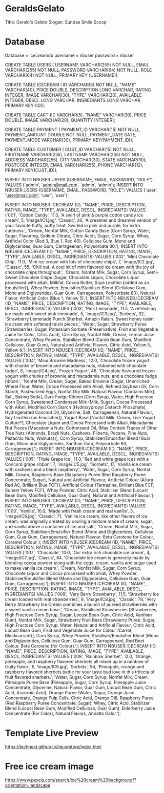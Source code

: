 # GeraldsGelato

Title: Gerald's Gelato
Slogan: Sundae Smile Scoop

Database
========
Database = icecreamdb
username = nbuser
password = nbuser

CREATE TABLE USERS (
USERNAME VARCHAR(255) NOT NULL, 
EMAIL VARCHAR(255) NOT NULL, 
PASSWORD VARCHAR(64) NOT NULL, 
ROLE VARCHAR(64) NOT NULL, 
PRIMARY KEY (USERNAME));

CREATE TABLE ICECREAM (
ID VARCHAR(5) NOT NULL, 
"NAME" VARCHAR(40), 
PRICE DOUBLE, 
DESCRIPTION LONG VARCHAR, 
RATING INTEGER, 
IMAGE VARCHAR(30), 
"TYPE" VARCHAR(20), 
AVAILABLE INTEGER, 
DESCL LONG VARCHAR, 
INGREDIANTS LONG VARCHAR, 
PRIMARY KEY (ID));

CREATE TABLE CART (ID VARCHAR(5), "NAME" VARCHAR(30), PRICE DOUBLE, IMAGE VARCHAR(20), QUANTITY INTEGER);

CREATE TABLE PAYMENT (
	PAYMENT_ID VARCHAR(15) NOT NULL,
	PAYMENT_AMOUNT DOUBLE NOT NULL,
	PAYMENT_DATE DATE,
	PAYMENT_MODE VARCHAR(30),
PRIMARY KEY(PAYMENT_ID));

CREATE TABLE CUSTOMER (
	CUST_ID VARCHAR(15) NOT NULL,
	FIRSTNAME VARCHAR(255),
	LASTNAME VARCHAR(255) NOT NULL,
	ADDRESS VARCHAR(255),
	CITY VARCHAR(30),
	STATE VARCHAR(30),
	POSTCODE INTEGER,
	EMAIL VARCHAR(255),
	PHONE VARCHAR(12),
PRIMARY KEY(CUST_ID));

INSERT INTO NBUSER.USERS (USERNAME, EMAIL, PASSWORD, "ROLE") 
	VALUES ('admin', 'admin@mail.com', 'admin', 'admin');
INSERT INTO NBUSER.USERS (USERNAME, EMAIL, PASSWORD, "ROLE") 
	VALUES ('user', 'user@mail.com', 'user', 'user');

INSERT INTO NBUSER.ICECREAM (ID, "NAME", PRICE, DESCRIPTION, RATING, IMAGE, "TYPE", AVAILABLE, DESCL, INGREDIANTS) 
	VALUES ('001', 'Cotton Candy', 11.0, 'A swirl of pink & purple cotton candy ice cream', 5, 'image/IC1.jpg', 'Classic', 20, 'A creamier and dreamier version of your favorite fluffy, puffy treat. Swirled in pink and purple, for extra cuteness.', 'Cream, Nonfat Milk, Cotton Candy Base (Corn Syrup, Water, Sugar, Flavoring, Sodium Citrate, Citric Acid), Sugar, Corn Syrup, Whey, Artificial Color (Red 3, Blue 1, Red 40), Cellulose Gum, Mono and Diglycerides, Guar Gum, Carrageenan, Polysorbate 80.');
INSERT INTO NBUSER.ICECREAM (ID, "NAME", PRICE, DESCRIPTION, RATING, IMAGE, "TYPE", AVAILABLE, DESCL, INGREDIANTS) 
	VALUES ('002', 'Mint Chocolate Chip', 11.0, 'Mint ice cream with lots of chocolate chips', 7, 'image/IC2.jpg', 'Classic', 55, 'Chill out. A cool hit of mint flavored ice cream with the joy of chocolate chips throughout.', 'Cream, Nonfat Milk, Sugar, Corn Syrup, Semi-Sweet Chocolate Chips [Sugar, Chocolate Liquor, Chocolate Liquor processed with alkali, Milkfat, Cocoa Butter, Soya Lecithin (added as an Emulsifier)], Whey Powder, Emulsifier/Stabilizer Blend (Cellulose Gum, Mono and Diglycerides, Guar Gum, Carrageenan, Polysorbate 80), Natural Flavor, Artificial Color (Blue 1, Yellow 5).');
INSERT INTO NBUSER.ICECREAM (ID, "NAME", PRICE, DESCRIPTION, RATING, IMAGE, "TYPE", AVAILABLE, DESCL, INGREDIANTS) 
	VALUES ('003', 'Pink Lemonade', 11.5, 'A refreshing ice made with sweet pink lemonade', 5, 'image/IC3.jpg', 'Sorbets', 32, 'Strawberry Lemonade Punch Sherbet. Amazin Raisin. Sweet honey raisin ice cram with softened raisin pieces.', 'Water, Sugar, Strawberry Puree [Strawberries, Sugar, Potassium Sorbate (Preservative), Fruit and Vegetable Juice for Color, Citric Acid], Corn Syrup, Nonfat Milk, Cream, Lemon Juice Concentrate, Whey Powder, Stabilizer Blend (Carob Bean Gum, Modified Cellulose, Guar Gum), Natural and Artificial Flavors, Citric Acid, Yellow 5, Yellow 6.');
INSERT INTO NBUSER.ICECREAM (ID, "NAME", PRICE, DESCRIPTION, RATING, IMAGE, "TYPE", AVAILABLE, DESCL, INGREDIANTS) 
	VALUES ('004', 'Maui Brownie Madness', 12.0, 'Chocolate frozen yogurt with chunks of brownie and macadamia nuts, ribboned with chocolate fudge', 8, 'image/IC4.jpg', 'Frozen Yogurt', 46, 'Chocolate flavoured frozen yogurt with chunks of brownie and macadamia nuts, and a chocolate fudge ribbon.', 'Nonfat Milk, Cream, Sugar, Baked Brownie [Sugar, Unenriched Wheat Flour, Water, Cocoa Processed with Alkali, Refined Soybean Oil, Corn Starch, Pasteurized Eggs, Nonfat Dry Milk, Natural Flavour (Contains Milk), Salt, Baking Soda], Dark Fudge Ribbon [Corn Syrup, Water, High Fructose Corn Syrup, Sweetened Condensed Milk (Milk, Sugar), Cocoa Processed with Alkali, Modified Corn Starch (Hydroxypropyl Distarch Phosphate), Hydrogenated Coconut Oil, Glycerine, Salt, Carrageenan, Natural Flavour, Soy Lecithin (an Emulsifier)], Yogurt Base [Nonfat Milk, Cream, Live Yogurt Culture*], Chocolate Liquor and Cocoa Processed with Alkali, Macadamia Nut Pieces [Macadamia Nuts, Cottonseed Oil, (May Contain Traces of Other Tree Nuts {Almonds, Brazil Nuts, Cashews, Filberts, Pecans, Pine Nuts, Pistachio Nuts, Walnuts})], Corn Syrup, Stabilizer/Emulsifier Blend [Guar Gum, Mono and Diglycerides, Xanthan Gum, Polysorbate 80, Carrageenan].');
INSERT INTO NBUSER.ICECREAM (ID, "NAME", PRICE, DESCRIPTION, RATING, IMAGE, "TYPE", AVAILABLE, DESCL, INGREDIANTS) 
	VALUES ('005', 'Triple Grape Ice', 11.0, 'Red and white grape ices with a Concord grape ribbon', 7, 'image/IC5.jpg', 'Sorbets', 17, 'Vanilla ice cream with cashews and a black raspberry.', 'Water, Sugar, Corn Syrup, Nonfat Milk, Cream, Raspberry Base [Raspberry Puree (Red Raspberry Puree Concentrate, Sugar), Natural and Artificial Flavour, Artificial Colour (Allura Red AC, Brilliant Blue FCF)], Artificial Colour (Tartrazine, Brilliant Blue FCF, Sunset Yellow FCF), Whey Powder, Citric Acid, Stabiliser Blend [Locust Bean Gum, Modified Cellulose, Guar Gum], Natural and Artificial Flavour.');
INSERT INTO NBUSER.ICECREAM (ID, "NAME", PRICE, DESCRIPTION, RATING, IMAGE, "TYPE", AVAILABLE, DESCL, INGREDIANTS) 
	VALUES ('006', 'Vanilla', 10.0, 'Made with fresh cream and real vanilla', 3, 'image/IC6.jpg', 'Classic', 71, 'Vanilla ice cream, like other flavors of ice cream, was originally created by cooling a mixture made of cream, sugar, and vanilla above a container of ice and salt.', 'Cream, Nonfat Milk, Sugar, Corn Syrup, Stabiliser/Emulsifier Blend (Mono and Diglycerides, Cellulose Gum, Guar Gum, Carrageenan), Natural Flavour, Beta Carotene for Colour, Caramel Colour.');
INSERT INTO NBUSER.ICECREAM (ID, "NAME", PRICE, DESCRIPTION, RATING, IMAGE, "TYPE", AVAILABLE, DESCL, INGREDIANTS) 
	VALUES ('007', 'Chocolate', 10.0, 'Our extra rich chocolate ice cream', 4, 'image/IC7.jpg', 'Classic', 84, 'Chocolate ice cream is generally made by blending cocoa powder along with the eggs, cream, vanilla and sugar used to make vanilla ice cream.', 'Cream, Nonfat Milk, Sugar, Corn Syrup, Chocolate Liquor and Cocoa processed with alkali, Whey Powder, Stabiliser/Emulsifier Blend (Mono and Diglycerides, Cellulose Gum, Guar Gum, Carrageenan).');
INSERT INTO NBUSER.ICECREAM (ID, "NAME", PRICE, DESCRIPTION, RATING, IMAGE, "TYPE", AVAILABLE, DESCL, INGREDIANTS) 
	VALUES ('008', 'Very Berry Strawberry', 11.5, 'Strawberry ice cream loaded with real strawberries', 8, 'image/IC8.jpg', 'Classic', 78, 'Very Berry Strawberry Ice Cream combines a bunch of pureed strawberries with a sweet vanilla cream base.', 'Cream, Stabilised Strawberries [Strawberries, High Fructose Corn Syrup, Sugar, Locust Bean Gum, Citric Acid, Xanthan Gum], Nonfat Milk, Sugar, Strawberry Fruit Base [Strawberry Puree, Sugar, High Fructose Corn Syrup, Water, Natural and Artificial Flavour, Citric Acid, Locust Bean Gum, Fruit and Vegetable Juice for Colour (Carrot, Blackcurrant)], Corn Syrup, Whey Powder, Stabiliser/Emulsifier Blend [Mono and Diglycerides, Cellulose Gum, Guar Gum, Carrageenan], Red Beet Colour, Beta Carotene (for Colour).');
INSERT INTO NBUSER.ICECREAM (ID, "NAME", PRICE, DESCRIPTION, RATING, IMAGE, "TYPE", AVAILABLE, DESCL, INGREDIANTS) 
	VALUES ('009', 'Rainbow Sherbet', 12.0, 'Orange, pineapple, and raspberry flavored sherbets all mixed up in a rainbow of fruity flavor', 9, 'image/IC9.jpg', 'Sorbets', 54, 'Pineapple, orange and raspberry flavored sherbets battle for your taste bud love in this trifecta of fruit flavored sherbets.', 'Water, Sugar, Corn Syrup, Nonfat Milk, Cream, Pineapple Puree Base (Pineapple, Sugar, Corn Syrup, Pineapple Juice Concentrate, Glycerine, Natural Flavor, Guar Gum, Locust Bean Gum, Citric Acid, Ascorbic Acid), Orange Puree (Water, Sugar, Orange Juice Concentrate, Orange Pulp Cells, Citric Acid, Orange Oil), Raspberry Puree (Red Raspberry Puree Concentrate, Sugar), Whey, Citric Acid, Stabilizer Blend (Locust Bean Gum, Modified Cellulose, Guar Gum), Elderberry Juice Concentrate (For Color), Natural Flavors, Annatto Color.');

Template Live Preview
=====================
https://technext.github.io/liquorstore/index.html

Free ice cream image
====================
https://www.pexels.com/search/ice%20cream%20background/?orientation=landscape
